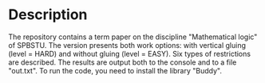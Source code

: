 # Description
The repository contains a term paper on the discipline "Mathematical logic" of SPBSTU. The version presents both work options: with vertical gluing (level = HARD) and without gluing (level = EASY). Six types of restrictions are described. The results are output both to the console and to a file "out.txt".
To run the code, you need to install the library "Buddy".
